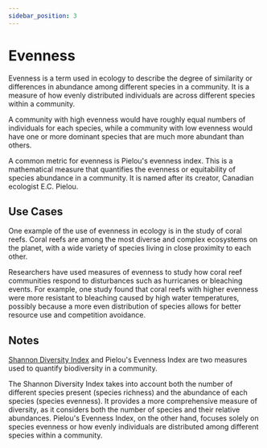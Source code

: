 ```yaml
---
sidebar_position: 3
---
```


# Evenness

Evenness is a term used in ecology to describe the degree of similarity or differences in abundance among different species in a community. It is a measure of how evenly distributed individuals are across different species within a community. 

A community with high evenness would have roughly equal numbers of individuals for each species, while a community with low evenness would have one or more dominant species that are much more abundant than others. 

A common metric for evenness is Pielou's evenness index. This is a mathematical measure that quantifies the evenness or equitability of species abundance in a community. It is named after its creator, Canadian ecologist E.C. Pielou.

## Use Cases

One example of the use of evenness in ecology is in the study of coral reefs. Coral reefs are among the most diverse and complex ecosystems on the planet, with a wide variety of species living in close proximity to each other.

Researchers have used measures of evenness to study how coral reef communities respond to disturbances such as hurricanes or bleaching events. For example, one study found that coral reefs with higher evenness were more resistant to bleaching caused by high water temperatures, possibly because a more even distribution of species allows for better resource use and competition avoidance.

## Notes

[Shannon Diversity Index](./shannon_diversity_index.md) and Pielou's Evenness Index are two measures used to quantify biodiversity in a community. 

The Shannon Diversity Index takes into account both the number of different species present (species richness) and the abundance of each species (species evenness). It provides a more comprehensive measure of diversity, as it considers both the number of species and their relative abundances. Pielou's Evenness Index, on the other hand, focuses solely on species evenness or how evenly individuals are distributed among different species within a community. 



